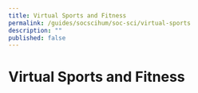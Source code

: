 ```yaml
---
title: Virtual Sports and Fitness
permalink: /guides/socscihum/soc-sci/virtual-sports
description: ""
published: false
---
```

# Virtual Sports and Fitness